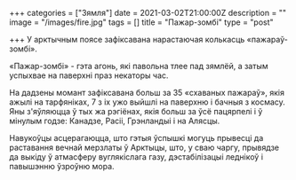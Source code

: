 +++
categories = ["Зямля"]
date = 2021-03-02T21:00:00Z
description = ""
image = "/images/fire.jpg"
tags = []
title = "Пажар-зомбі"
type = "post"

+++
У арктычным поясе зафіксавана нарастаючая колькасць «пажараў-зомбі».  
  
«Пажар-зомбі» - гэта агонь, які павольна тлее пад зямлёй, а затым успыхвае на паверхні праз некаторы час.  
  
На дадзены момант зафіксавана больш за 35 «схаваных пажараў», якія ажылі на тарфяніках, 7 з іх ужо выйшлі на паверхню і бачныя з космасу. Яны з'яўляюцца ў тых жа рэгіёнах, якія больш за ўсё пацярпелі і ў мінулым годзе: Канадзе, Расіі, Грэнландыі і на Алясцы.  
  
Навукоўцы асцерагаюцца, што гэтыя ўспышкі могуць прывесці да раставання вечнай мерзлаты ў Арктыцы, што, у сваю чаргу, прывядзе да выкіду ў атмасферу вуглякіслага газу, дэстабілізацыі леднікоў і павышэнню ўзроўню мора.